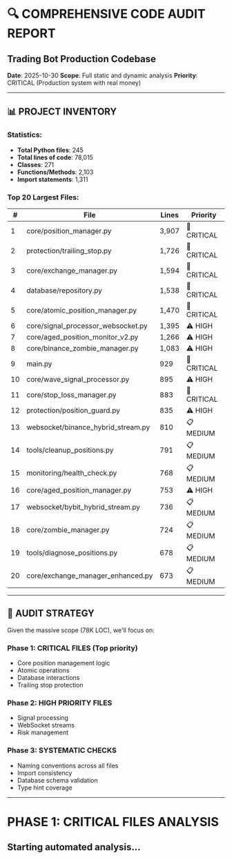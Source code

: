 # 🔍 COMPREHENSIVE CODE AUDIT REPORT
## Trading Bot Production Codebase

**Date**: 2025-10-30
**Scope**: Full static and dynamic analysis
**Priority**: CRITICAL (Production system with real money)

---

## 📊 PROJECT INVENTORY

### Statistics:
- **Total Python files**: 245
- **Total lines of code**: 78,015
- **Classes**: 271
- **Functions/Methods**: 2,103
- **Import statements**: 1,311

### Top 20 Largest Files:

| # | File | Lines | Priority |
|---|------|-------|----------|
| 1 | core/position_manager.py | 3,907 | 🔴 CRITICAL |
| 2 | protection/trailing_stop.py | 1,726 | 🔴 CRITICAL |
| 3 | core/exchange_manager.py | 1,594 | 🔴 CRITICAL |
| 4 | database/repository.py | 1,538 | 🔴 CRITICAL |
| 5 | core/atomic_position_manager.py | 1,470 | 🔴 CRITICAL |
| 6 | core/signal_processor_websocket.py | 1,395 | ⚠️ HIGH |
| 7 | core/aged_position_monitor_v2.py | 1,266 | ⚠️ HIGH |
| 8 | core/binance_zombie_manager.py | 1,083 | ⚠️ HIGH |
| 9 | main.py | 929 | 🔴 CRITICAL |
| 10 | core/wave_signal_processor.py | 895 | ⚠️ HIGH |
| 11 | core/stop_loss_manager.py | 883 | 🔴 CRITICAL |
| 12 | protection/position_guard.py | 835 | ⚠️ HIGH |
| 13 | websocket/binance_hybrid_stream.py | 810 | 📋 MEDIUM |
| 14 | tools/cleanup_positions.py | 791 | 📋 MEDIUM |
| 15 | monitoring/health_check.py | 768 | 📋 MEDIUM |
| 16 | core/aged_position_manager.py | 753 | ⚠️ HIGH |
| 17 | websocket/bybit_hybrid_stream.py | 736 | 📋 MEDIUM |
| 18 | core/zombie_manager.py | 724 | 📋 MEDIUM |
| 19 | tools/diagnose_positions.py | 678 | 📋 MEDIUM |
| 20 | core/exchange_manager_enhanced.py | 673 | 📋 MEDIUM |

---

## 🎯 AUDIT STRATEGY

Given the massive scope (78K LOC), we'll focus on:

### Phase 1: CRITICAL FILES (Top priority)
- Core position management logic
- Atomic operations
- Database interactions
- Trailing stop protection

### Phase 2: HIGH PRIORITY FILES
- Signal processing
- WebSocket streams
- Risk management

### Phase 3: SYSTEMATIC CHECKS
- Naming conventions across all files
- Import consistency
- Database schema validation
- Type hint coverage

---

# PHASE 1: CRITICAL FILES ANALYSIS

## Starting automated analysis...
